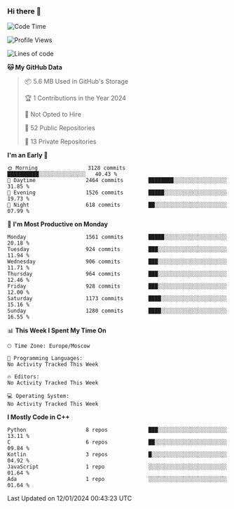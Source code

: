 ### Hi there 👋

<!--
**SemenMartynov/SemenMartynov** is a ✨ _special_ ✨ repository because its `README.md` (this file) appears on your GitHub profile.

Here are some ideas to get you started:

- 🔭 I’m currently working on ...
- 🌱 I’m currently learning ...
- 👯 I’m looking to collaborate on ...
- 🤔 I’m looking for help with ...
- 💬 Ask me about ...
- 📫 How to reach me: ...
- 😄 Pronouns: ...
- ⚡ Fun fact: ...
-->

<!--START_SECTION:waka-->
![Code Time](http://img.shields.io/badge/Code%20Time-0%20secs-blue)

![Profile Views](http://img.shields.io/badge/Profile%20Views-1-blue)

![Lines of code](https://img.shields.io/badge/From%20Hello%20World%20I%27ve%20Written-6.8%20million%20lines%20of%20code-blue)

**🐱 My GitHub Data** 

> 📦 5.6 MB Used in GitHub's Storage 
 > 
> 🏆 1 Contributions in the Year 2024
 > 
> 🚫 Not Opted to Hire
 > 
> 📜 52 Public Repositories 
 > 
> 🔑 13 Private Repositories 
 > 
**I'm an Early 🐤** 

```text
🌞 Morning                3128 commits        ██████████░░░░░░░░░░░░░░░   40.43 % 
🌆 Daytime                2464 commits        ████████░░░░░░░░░░░░░░░░░   31.85 % 
🌃 Evening                1526 commits        █████░░░░░░░░░░░░░░░░░░░░   19.73 % 
🌙 Night                  618 commits         ██░░░░░░░░░░░░░░░░░░░░░░░   07.99 % 
```
📅 **I'm Most Productive on Monday** 

```text
Monday                   1561 commits        █████░░░░░░░░░░░░░░░░░░░░   20.18 % 
Tuesday                  924 commits         ███░░░░░░░░░░░░░░░░░░░░░░   11.94 % 
Wednesday                906 commits         ███░░░░░░░░░░░░░░░░░░░░░░   11.71 % 
Thursday                 964 commits         ███░░░░░░░░░░░░░░░░░░░░░░   12.46 % 
Friday                   928 commits         ███░░░░░░░░░░░░░░░░░░░░░░   12.00 % 
Saturday                 1173 commits        ████░░░░░░░░░░░░░░░░░░░░░   15.16 % 
Sunday                   1280 commits        ████░░░░░░░░░░░░░░░░░░░░░   16.55 % 
```


📊 **This Week I Spent My Time On** 

```text
🕑︎ Time Zone: Europe/Moscow

💬 Programming Languages: 
No Activity Tracked This Week

🔥 Editors: 
No Activity Tracked This Week

💻 Operating System: 
No Activity Tracked This Week
```

**I Mostly Code in C++** 

```text
Python                   8 repos             ███░░░░░░░░░░░░░░░░░░░░░░   13.11 % 
C                        6 repos             ██░░░░░░░░░░░░░░░░░░░░░░░   09.84 % 
Kotlin                   3 repos             █░░░░░░░░░░░░░░░░░░░░░░░░   04.92 % 
JavaScript               1 repo              ░░░░░░░░░░░░░░░░░░░░░░░░░   01.64 % 
Ada                      1 repo              ░░░░░░░░░░░░░░░░░░░░░░░░░   01.64 % 
```




 Last Updated on 12/01/2024 00:43:23 UTC
<!--END_SECTION:waka-->
